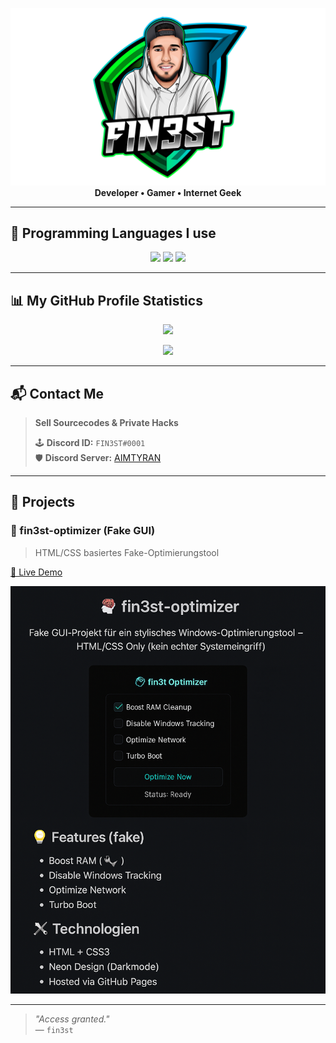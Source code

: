 <p align="center">
  <img src="https://raw.githubusercontent.com/xfin3st/xfin3st/refs/heads/main/logo.png" width="600"><br>
  <b>Developer • Gamer • Internet Geek</b>
</p>

---

## 🚀 Programming Languages I use
<p align="center">
  <img src="https://img.shields.io/badge/C%2B%2B-00599C?style=for-the-badge&logo=c%2B%2B&logoColor=white">
  <img src="https://img.shields.io/badge/Dart-0175C2?style=for-the-badge&logo=dart&logoColor=white">
  <img src="https://img.shields.io/badge/SQL-4479A1?style=for-the-badge&logo=postgresql&logoColor=white">
  </p>

---

## 📊 My GitHub Profile Statistics

<p align="center">
  <img src="https://github-readme-streak-stats.herokuapp.com/?user=xfin3st&theme=dark&fire=00ffee&ring=00ffee&currStreakNum=00ffee">
</p>

<p align="center">
  <img src="https://github-readme-stats.vercel.app/api?username=xfin3st&show_icons=true&theme=dark&icon_color=00ffee&title_color=00ffee&text_color=cccccc">
</p>

---

## 📬 Contact Me

> **Sell Sourcecodes & Private Hacks**
>
> 🕹️ **Discord ID:** `FIN3ST#0001`  
> 🛡️ **Discord Server:** [AIMTYRAN](https://discord.gg/deinserverlink)

---

## 🧪 Projects

### 🔧 fin3st-optimizer (Fake GUI)

> HTML/CSS basiertes Fake-Optimierungstool

[🔗 Live Demo](https://xfin3st.github.io/fin3st-optimizer/)

![Preview](https://raw.githubusercontent.com/xfin3st/fin3st-optimizer/main/preview.png)

---

> _"Access granted."_  
> — `fin3st`
